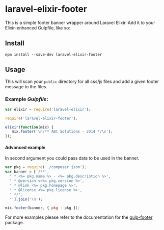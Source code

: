 # laravel-elixir-footer

This is a simple footer banner wrapper around Laravel Elixir. Add it to your Elixir-enhanced Gulpfile, like so:

## Install

```
npm install --save-dev laravel-elixir-footer
```

## Usage

This will scan your `public` directory for all css/js files and add a given footer message to the files.

### Example *Gulpfile*:

```javascript
var elixir = require('laravel-elixir');

require('laravel-elixir-footer');

elixir(function(mix) {
   mix.footer('\n/** ABC Solutions - 2014 */\n');
});
```

#### Advanced example

In second argument you could pass data to be used in the banner.

```javascript
var pkg = require('./composer.json');
var banner = ['/**',
  ' * <%= pkg.name %> - <%= pkg.description %>',
  ' * @version v<%= pkg.version %>',
  ' * @link <%= pkg.homepage %>',
  ' * @license <%= pkg.license %>',
  ' */',
  ''].join('\n');

mix.footer(banner, { pkg : pkg });
```

For more examples please refer to the documentation for the [gulp-footer](https://www.npmjs.org/package/gulp-footer) package. 
